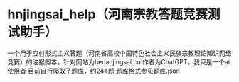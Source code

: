 # hnjingsai_help（河南宗教答题竞赛测试助手）
一个用于应付形式主义答题（河南省高校中国特色社会主义民族宗教理论知识网络竞赛）的油猴脚本，针对网站为henanjingsai.cn
作者为ChatGPT，我只是一个ai使用者
目前自行爬取了题库，约244题
题库格式参见题库.json
